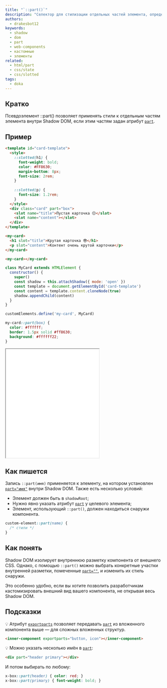 ```yaml
---
title: "`::part()`"
description: "Селектор для стилизации отдельных частей элемента, определённых через атрибут `part` в Shadow DOM"
authors:
  - drakesbot12
keywords:
  - shadow
  - dom
  - part
  - web-components
  - кастомные
  - элементы
related:
  - html/part
  - css/state
  - css/slotted
tags:
  - doka
---
```


## Кратко

Псевдоэлемент ::part() позволяет применять стили к отдельным частям элемента внутри Shadow DOM, если этим частям задан атрибут [`part`](/html/part/).

## Пример

```html
<template id="card-template">
  <style>
    ::slotted(h1) {
      font-weight: bold;
      color: #FF8630;
      margin-bottom: 8px;
      font-size: 2rem;
    }
    
    ::slotted(p) {
      font-size: 1.2rem;
    }
  </style>
  <div class="card" part="box">
    <slot name="title">Пустая карточка 😔</slot>
    <slot name="content"></slot>
  </div>
</template>

<my-card>
  <h1 slot="title">Крутая карточка 😎</h1>
  <p slot="content">Контент очень крутой карточки</p>
</my-card>

<my-card></my-card>
```

```js
class MyCard extends HTMLElement {
  constructor() {
    super()
    const shadow = this.attachShadow({ mode: 'open' })
    const template = document.getElementById('card-template')
    const content = template.content.cloneNode(true)
    shadow.appendChild(content)
  }
}

customElements.define('my-card', MyCard)
```

```css
my-card::part(box) {
  color: #ffffff;
  border: 1.5px solid #ff8630;
  background: #ffffff22;
}
```

<iframe title="Стилизация частей веб-компонента через ::part()" src="demos/part-selector/" height="350"></iframe>

## Как пишется

Запись `::part(имя)` применяется к элементу, на котором установлен [`part="имя"`](/html/part/) внутри Shadow DOM. Также есть несколько условий:

- Элемент должен быть в `shadowRoot`;
- Нужно явно указать атрибут [`part`](/html/part) у целевого элемента;
- Элемент, использующий `::part()`, должен находиться снаружи компонента.

```css
custom-element::part(name) {
  /* стили */
}
```

## Как понять

Shadow DOM изолирует внутреннюю разметку компонента от внешнего CSS. Однако, с помощью `::part()` можно выбрать конкретные участки внутренней разметки, помеченные [`part=""`](/html/part/), и изменить их стиль снаружи.

Это особенно удобно, если вы хотите позволить разработчикам кастомизировать внешний вид вашего компонента, не открывая весь Shadow DOM.

## Подсказки

💡 Атрибут [`exportparts`](/html/exportparts/) позволяет передавать [`part`](/html/part/) из вложенного компонента выше — для сложных вложенных структур.

```html
<inner-component exportparts="button, icon"></inner-component>
```

💡 Можно указать несколько имён в [`part`](/html/part/):

```html
<div part="header primary"></div>
```

И потом выбирать по любому:

```css
x-box::part(header) { color: red; }
x-box::part(primary) { font-weight: bold; }
```

